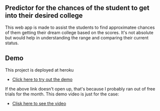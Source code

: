 ## Predictor for the chances of the student to get into their desired college
This web app is made to assist the students to find approximatee chances of them getting their dream college based on the scores. It's not absolute but would help in understanding the range and comparing their current status.

## Demo
This project is deployed at heroku
- [Click here to try out the demo](https://graduate-admissionwebapp.herokuapp.com/)

If the above link doesn't open up, that's because I probably ran out of free trials for the month. This demo video is just for the case:
- [Clisk here to see the video](https://github.com/AK-Subodh/End2End_DataAnalysis_Projects/blob/main/GraduateAdmission_WebApp/20220312_121401.gif)
